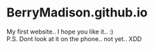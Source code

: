 # BerryMadison.github.io

My first website.. I hope you like it.. :)
<br> P.S. Dont look at it on the phone.. not yet.. XDD
